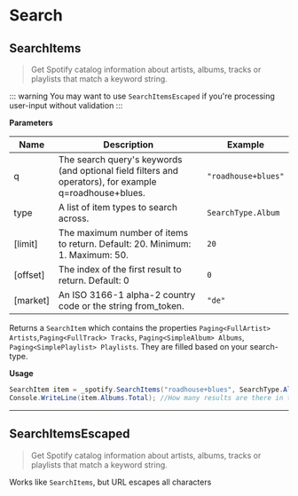 # Search

## SearchItems

> Get Spotify catalog information about artists, albums, tracks or playlists that match a keyword string.

::: warning
You may want to use `SearchItemsEscaped` if you're processing user-input without validation
:::

**Parameters**

|Name|Description|Example|
|--------------|-------------------------|-------------------------|
|q| The search query's keywords (and optional field filters and operators), for example q=roadhouse+blues. | `"roadhouse+blues"`
|type| A list of item types to search across. | `SearchType.Album`
|[limit]| The maximum number of items to return. Default: 20. Minimum: 1. Maximum: 50. | `20`
|[offset]| The index of the first result to return. Default: 0 | `0`
|[market]| An ISO 3166-1 alpha-2 country code or the string from_token. | `"de"`

Returns a `SearchItem` which contains the properties `Paging<FullArtist> Artists`,`Paging<FullTrack> Tracks`, `Paging<SimpleAlbum> Albums`, `Paging<SimplePlaylist> Playlists`. They are filled based on your search-type.

**Usage**
```csharp
SearchItem item = _spotify.SearchItems("roadhouse+blues", SearchType.Album | SearchType.Playlist);
Console.WriteLine(item.Albums.Total); //How many results are there in total? NOTE: item.Tracks = item.Artists = null
```

---

## SearchItemsEscaped

> Get Spotify catalog information about artists, albums, tracks or playlists that match a keyword string.

Works like `SearchItems`, but URL escapes all characters
